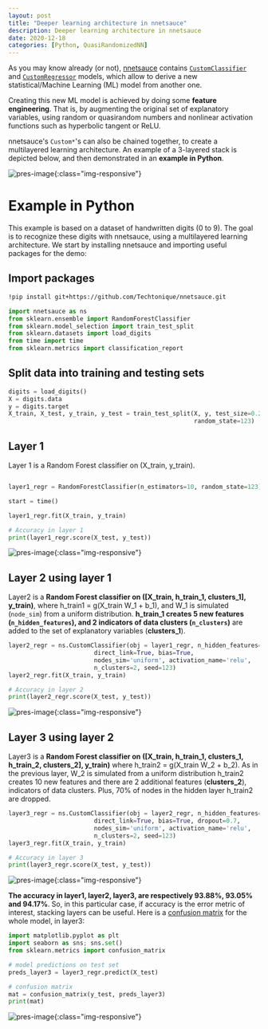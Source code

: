 ```yaml
---
layout: post
title: "Deeper learning architecture in nnetsauce"
description: Deeper learning architecture in nnetsauce
date: 2020-12-18
categories: [Python, QuasiRandomizedNN]
---
```



As you may know already (or not), [nnetsauce](https://techtonique.github.io/nnetsauce/) contains [`CustomClassifier`](https://techtonique.github.io/nnetsauce/documentation/classifiers/#customclassifier) and [`CustomRegressor`](https://techtonique.github.io/nnetsauce/documentation/regressors/#customregressor) models, which allow to derive a new statistical/Machine Learning (ML) model from another one. 

Creating this new ML model is achieved by doing some **feature engineering**. That is, by augmenting the original set of explanatory variables, using random or quasirandom numbers and nonlinear activation functions such as hyperbolic tangent or ReLU.

nnetsauce's `Custom*`'s can also be chained together, to create a multilayered learning architecture. An example of a 3-layered stack is depicted below, and then demonstrated in an **example in Python**. 


![pres-image]({{base}}/images/2020-12-18/2020-12-18-image1.png){:class="img-responsive"}

# Example in Python

This example is based on a dataset of handwritten digits (0 to 9). The goal is to recognize these digits with nnetsauce, 
using a multilayered learning architecture. 
We start by installing nnetsauce and importing useful packages for the demo:

## Import packages

```bash
!pip install git+https://github.com/Techtonique/nnetsauce.git
````

```python
import nnetsauce as ns
from sklearn.ensemble import RandomForestClassifier
from sklearn.model_selection import train_test_split
from sklearn.datasets import load_digits
from time import time
from sklearn.metrics import classification_report
```

## Split data into training and testing sets

```python
digits = load_digits()
X = digits.data
y = digits.target
X_train, X_test, y_train, y_test = train_test_split(X, y, test_size=0.2,
                                                    random_state=123)

```



## Layer 1

Layer 1 is a Random Forest classifier on (X_train, y_train). 

```python

layer1_regr = RandomForestClassifier(n_estimators=10, random_state=123)

start = time() 

layer1_regr.fit(X_train, y_train)

# Accuracy in layer 1
print(layer1_regr.score(X_test, y_test))
```

![pres-image]({{base}}/images/2020-12-18/2020-12-18-image3.png){:class="img-responsive"}

## Layer 2 using layer 1

Layer2 is a **Random Forest classifier on ([X_train, h_train_1, clusters_1], y_train)**, where h_train1 = g(X_train W_1 + b_1), and W_1 is simulated (`node_sim`) from a uniform distribution. **h_train_1 creates 5 new features (`n_hidden_features`), and 2 indicators of data clusters (`n_clusters`)** are added to the set of explanatory variables (**clusters_1**).


```python
layer2_regr = ns.CustomClassifier(obj = layer1_regr, n_hidden_features=5, 
                        direct_link=True, bias=True, 
                        nodes_sim='uniform', activation_name='relu', 
                        n_clusters=2, seed=123)
layer2_regr.fit(X_train, y_train)

# Accuracy in layer 2
print(layer2_regr.score(X_test, y_test))
```

![pres-image]({{base}}/images/2020-12-18/2020-12-18-image4.png){:class="img-responsive"}


## Layer 3 using layer 2

Layer3 is a **Random Forest classifier on ([X_train, h_train_1, clusters_1, h_train_2, clusters_2], y_train)** where 
 h_train2 = g(X_train W_2 + b_2). As in the previous layer, W_2 is simulated from a uniform distribution
 h_train2 creates 10 new features and there are 2 additional features (**clusters_2**), indicators of data clusters. Plus, 
70% of nodes in the hidden layer h_train2 are dropped.

```python
layer3_regr = ns.CustomClassifier(obj = layer2_regr, n_hidden_features=10, 
                        direct_link=True, bias=True, dropout=0.7,
                        nodes_sim='uniform', activation_name='relu', 
                        n_clusters=2, seed=123)
layer3_regr.fit(X_train, y_train)

# Accuracy in layer 3
print(layer3_regr.score(X_test, y_test))
```

![pres-image]({{base}}/images/2020-12-18/2020-12-18-image5.png){:class="img-responsive"}

**The accuracy in layer1, layer2, layer3, are respectively 93.88%, 93.05% and 94.17%**. So, in this particular case, if accuracy is the error metric of interest, stacking layers can be useful. Here is a [confusion matrix](https://en.wikipedia.org/wiki/Confusion_matrix) for the whole model, in layer3: 

```python
import matplotlib.pyplot as plt
import seaborn as sns; sns.set()
from sklearn.metrics import confusion_matrix

# model predictions on test set 
preds_layer3 = layer3_regr.predict(X_test)

# confusion matrix 
mat = confusion_matrix(y_test, preds_layer3)
print(mat)
```

![pres-image]({{base}}/images/2020-12-18/2020-12-18-image2.png){:class="img-responsive"}
